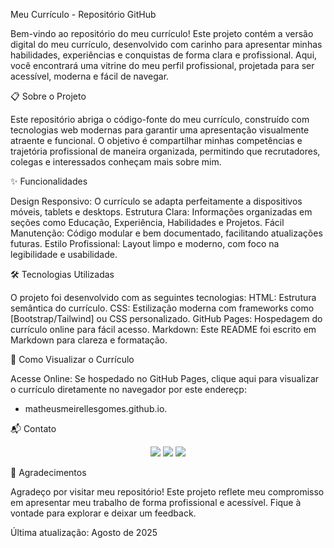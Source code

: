 Meu Currículo - Repositório GitHub

Bem-vindo ao repositório do meu currículo! Este projeto contém a versão digital do meu currículo, desenvolvido com carinho para apresentar minhas habilidades, experiências e conquistas de forma clara e profissional. Aqui, você encontrará uma vitrine do meu perfil profissional, projetada para ser acessível, moderna e fácil de navegar.


📋 Sobre o Projeto

Este repositório abriga o código-fonte do meu currículo, construído com tecnologias web modernas para garantir uma apresentação visualmente atraente e funcional. O objetivo é compartilhar minhas competências e trajetória profissional de maneira organizada, permitindo que recrutadores, colegas e interessados conheçam mais sobre mim.


✨ Funcionalidades

Design Responsivo: O currículo se adapta perfeitamente a dispositivos móveis, tablets e desktops.
Estrutura Clara: Informações organizadas em seções como Educação, Experiência, Habilidades e Projetos.
Fácil Manutenção: Código modular e bem documentado, facilitando atualizações futuras.
Estilo Profissional: Layout limpo e moderno, com foco na legibilidade e usabilidade.


🛠 Tecnologias Utilizadas

O projeto foi desenvolvido com as seguintes tecnologias:
HTML: Estrutura semântica do currículo.
CSS: Estilização moderna com frameworks como [Bootstrap/Tailwind] ou CSS personalizado.
GitHub Pages: Hospedagem do currículo online para fácil acesso.
Markdown: Este README foi escrito em Markdown para clareza e formatação.


🚀 Como Visualizar o Currículo

Acesse Online:
Se hospedado no GitHub Pages, clique aqui para visualizar o currículo diretamente no navegador por este endereçp:
- matheusmeirellesgomes.github.io.


📬 Contato
<div align="center"> 
    <a href = "mailto:matheusrmme2019@gmail.com" style="text-decoration: none;"><img src="https://img.shields.io/badge/-Gmail-ff5555?style=for-the-badge&logo=gmail&logoColor=fff" target="_blank"></a>
    <a href = "https://www.instagram.com/gomesmatheusjj/" style="text-decoration: none;"><img src="https://img.shields.io/badge/-Instagram-ff79c6?style=for-the-badge&logo=instagram&logoColor=fff" target="_blank"></a>
    <a href="https://www.linkedin.com/in/gomesmatheusjj/" target="_blank" style="text-decoration: none;"><img src="https://img.shields.io/badge/-LinkedIn-bd93f9?style=for-the-badge&logo=linkedin&logoColor=fff" target="_blank"></a>
</div>

🌟 Agradecimentos

Agradeço por visitar meu repositório! Este projeto reflete meu compromisso em apresentar meu trabalho de forma profissional e acessível. Fique à vontade para explorar e deixar um feedback.

Última atualização: Agosto de 2025
